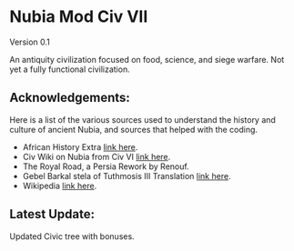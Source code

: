 # Nubia Mod Civ VII

Version 0.1

An antiquity civilization focused on food, science, and siege warfare. Not yet a fully functional civilization.

## Acknowledgements:

Here is a list of the various sources used to understand the history and culture of ancient Nubia, and sources that helped with the coding.

 - African History Extra [link here](https://www.africanhistoryextra.com/p/the-ancient-city-of-meroe-the-capital).
 - Civ Wiki on Nubia from Civ VI [link here](https://civilization.fandom.com/wiki/Nubian_(Civ6)).
 - The Royal Road, a Persia Rework by Renouf.
 - Gebel Barkal stela of Tuthmosis III Translation [link here](https://mjn.host.cs.st-andrews.ac.uk/egyptian/texts/corpus/pdf/GebelBarkalTuthmosisIII.pdf).
 - Wikipedia [link here](https://en.wikipedia.org/wiki/Kingdom_of_Kush).

## Latest Update:

Updated Civic tree with bonuses.
